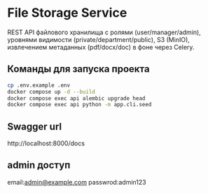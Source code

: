 # File Storage Service

REST API файлового хранилища с ролями (user/manager/admin), уровнями видимости (private/department/public), S3 (MinIO), извлечением метаданных (pdf/docx/doc) в фоне через Celery.

## Команды для запуска проекта

```bash
cp .env.example .env
docker compose up -d --build
docker compose exec api alembic upgrade head
docker compose exec api python -m app.cli.seed
```

## Swagger url

http://localhost:8000/docs

## admin доступ

email:admin@example.com
passwrod:admin123
